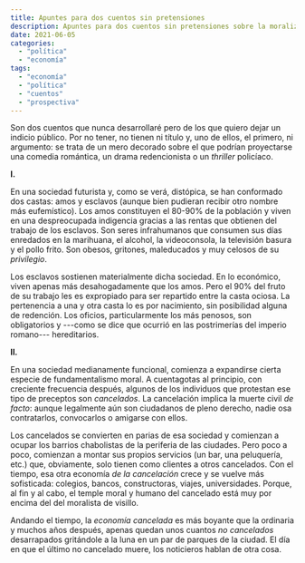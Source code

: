 ```yaml
---
title: Apuntes para dos cuentos sin pretensiones
description: Apuntes para dos cuentos sin pretensiones sobre la moralización de la sociedad
date: 2021-06-05
categories:
  - "política"
  - "economía"
tags:
  - "economía"
  - "política"
  - "cuentos"
  - "prospectiva"
---
```


Son dos cuentos que nunca desarrollaré pero de los que quiero dejar un indicio público. Por no tener, no tienen ni título y, uno de ellos, el primero, ni argumento: se trata de un mero decorado sobre el que podrían proyectarse una comedia romántica, un drama redencionista o un _thriller_ policíaco.


**I.**

En una sociedad futurista y, como se verá, distópica, se han conformado dos castas: amos y esclavos (aunque bien pudieran recibir otro nombre más eufemístico). Los amos constituyen el 80-90% de la población y viven en una despreocupada indigencia gracias a las rentas que obtienen del trabajo de los esclavos. Son seres infrahumanos que consumen sus días enredados en la marihuana, el alcohol, la videoconsola, la televisión basura y el pollo frito. Son obesos, gritones, maleducados y muy celosos de su _privilegio_.

Los esclavos sostienen materialmente dicha sociedad. En lo económico, viven apenas más desahogadamente que los amos. Pero el 90% del fruto de su trabajo les es expropiado para ser repartido entre la casta ociosa. La pertenencia a una y otra casta lo es por nacimiento, sin posibilidad alguna de redención. Los oficios, particularmente los más penosos, son obligatorios y ---como se dice que ocurrió en las postrimerías del imperio romano--- hereditarios.

**II.**

En una sociedad medianamente funcional, comienza a expandirse cierta especie de fundamentalismo moral. A cuentagotas al principio, con creciente frecuencia después, algunos de los individuos que protestan ese tipo de preceptos son _cancelados_. La cancelación implica la muerte civil _de facto_: aunque legalmente aún son ciudadanos de pleno derecho, nadie osa contratarlos, convocarlos o amigarse con ellos.

Los cancelados se convierten en parias de esa sociedad y comienzan a ocupar los barrios chabolistas de la periferia de las ciudades. Pero poco a poco, comienzan a montar sus propios servicios (un bar, una peluquería, etc.) que, obviamente, solo tienen como clientes a otros cancelados. Con el tiempo, esa otra economía _de la cancelación_ crece y se vuelve más sofisticada: colegios, bancos, constructoras, viajes, universidades. Porque, al fin y al cabo, el temple moral y humano del cancelado está muy por encima del del moralista de visillo.

Andando el tiempo, la _economía cancelada_ es más boyante que la ordinaria y muchos años después, apenas quedan unos cuantos _no cancelados_ desarrapados gritándole a la luna en un par de parques de la ciudad. El día en que el último no cancelado muere, los noticieros hablan de otra cosa.